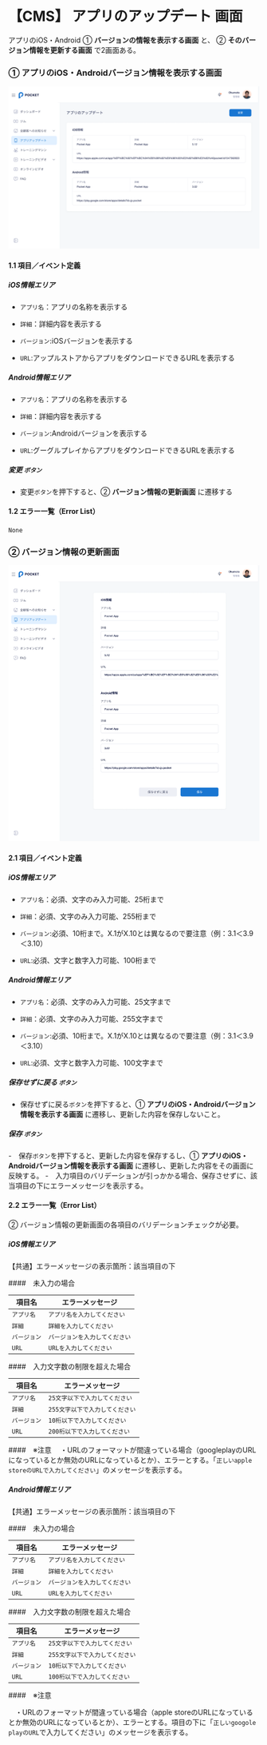 # 【CMS】 **アプリのアップデート** 画面

アプリのiOS・Android ① **バージョンの情報を表示する画面** と、
② **そのバージョン情報を更新する画面** で2画面ある。

### ① アプリのiOS・Androidバージョン情報を表示する画面
![nf](image\jp\cms\300\list-app-version.png)


#### 1.1 項目／イベント定義

##### iOS情報エリア

- `アプリ名`：アプリの名称を表示する

- `詳細`：詳細内容を表示する

- `バージョン`:iOSバージョンを表示する

- `URL`:アップルストアからアプリをダウンロードできるURLを表示する

##### Android情報エリア

- `アプリ名`：アプリの名称を表示する

- `詳細`：詳細内容を表示する

- `バージョン`:Androidバージョンを表示する

- `URL`:グーグルプレイからアプリをダウンロードできるURLを表示する

##### 変更 `ボタン`

- 変更`ボタン`を押下すると、② **バージョン情報の更新画面** に遷移する

#### 1.2 エラー一覧（Error List）

`None`

### ② バージョン情報の更新画面

![nf](image\jp\cms\300\list-app-version-update.png)

#### 2.1 項目／イベント定義

##### iOS情報エリア

- `アプリ名`：必須、文字のみ入力可能、25桁まで

- `詳細`：必須、文字のみ入力可能、255桁まで

- `バージョン`:必須、10桁まで。X.1がX.10とは異なるので要注意（例：3.1＜3.9＜3.10）

- `URL`:必須、文字と数字入力可能、100桁まで

##### Android情報エリア

- `アプリ名`：必須、文字のみ入力可能、25文字まで

- `詳細`：必須、文字のみ入力可能、255文字まで

- `バージョン`:必須、10桁まで。X.1がX.10とは異なるので要注意（例：3.1＜3.9＜3.10）

- `URL`:必須、文字と数字入力可能、100文字まで

##### 保存せずに戻る `ボタン`

- 保存せずに戻る`ボタン`を押下すると、① **アプリのiOS・Androidバージョン情報を表示する画面** に遷移し、更新した内容を保存しないこと。

##### 保存 `ボタン`

-　保存`ボタン`を押下すると、更新した内容を保存するし、① **アプリのiOS・Androidバージョン情報を表示する画面** に遷移し、更新した内容をその画面に反映する。
-　入力項目のバリデーションが引っかかる場合、保存させずに、該当項目の下にエラーメッセージを表示する。

#### 2.2 エラー一覧（Error List）

② バージョン情報の更新画面の各項目のバリデーションチェックが必要。
##### iOS情報エリア

【共通】エラーメッセージの表示箇所：該当項目の下

####　未入力の場合

| 項目名 | エラーメッセージ |
| ------ | --------|
| `アプリ名` | `アプリ名を入力してください` |
| `詳細` | `詳細を入力してください` |
| `バージョン` | `バージョンを入力してください` |
| `URL` |  `URLを入力してください` |

####　入力文字数の制限を超えた場合

| 項目名 | エラーメッセージ |
| ------ | --------|
| `アプリ名` | `25文字以下で入力してください` |
| `詳細` | `255文字以下で入力してください` |
| `バージョン` | `10桁以下で入力してください` |
| `URL` |  `200桁以下で入力してください` |

####　※注意
　・URLのフォーマットが間違っている場合（googleplayのURLになっているとか無効のURLになっているとか）、エラーとする。「`正しいapple storeのURLで入力してください`」のメッセージを表示する。

##### Android情報エリア

【共通】エラーメッセージの表示箇所：該当項目の下

####　未入力の場合

| 項目名 | エラーメッセージ |
| ------ | --------|
| `アプリ名` | `アプリ名を入力してください` |
| `詳細` | `詳細を入力してください` |
| `バージョン` | `バージョンを入力してください` |
| `URL` |  `URLを入力してください` |

####　入力文字数の制限を超えた場合

| 項目名 | エラーメッセージ |
| ------ | --------|
| `アプリ名` | `25文字以下で入力してください` |
| `詳細` | `255文字以下で入力してください` |
| `バージョン` | `10桁以下で入力してください` |
| `URL` |  `100桁以下で入力してください` |

####　※注意

　・URLのフォーマットが間違っている場合（apple storeのURLになっているとか無効のURLになっているとか）、エラーとする。項目の下に「`正しいgoogole playのURL`で入力してください」のメッセージを表示する。